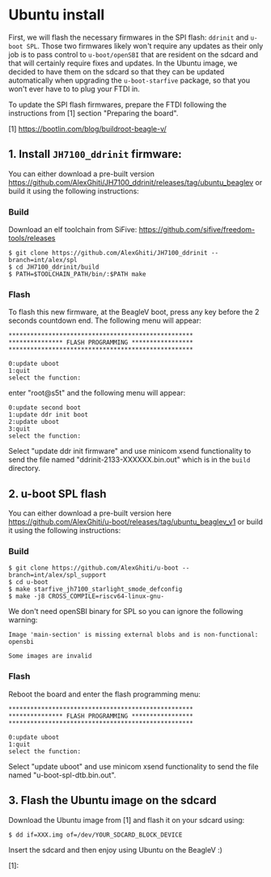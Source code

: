 # Ubuntu install

First, we will flash the necessary firmwares in the SPI flash: `ddrinit` and `u-boot SPL`. Those two firmwares likely won't require any updates as their only job is to pass control to `u-boot/openSBI` that are resident on the sdcard and that will certainly require fixes and updates. In the Ubuntu image, we decided to have them on the sdcard so that they can be updated automatically when upgrading the `u-boot-starfive` package, so that you won't ever have to to plug your FTDI in.

To update the SPI flash firmwares, prepare the FTDI following the instructions from [1] section "Preparing the board".

[1] https://bootlin.com/blog/buildroot-beagle-v/

## 1. Install `JH7100_ddrinit` firmware:

You can either download a pre-built version https://github.com/AlexGhiti/JH7100_ddrinit/releases/tag/ubuntu_beaglev or build it using the following instructions:

### Build

Download an elf toolchain from SiFive: https://github.com/sifive/freedom-tools/releases


	$ git clone https://github.com/AlexGhiti/JH7100_ddrinit --branch=int/alex/spl
	$ cd JH7100_ddrinit/build
	$ PATH=$TOOLCHAIN_PATH/bin/:$PATH make


### Flash

To flash this new firmware, at the BeagleV boot, press any key before the 2 seconds countdown end.
The following menu will appear:


	***************************************************
	*************** FLASH PROGRAMMING *****************
	***************************************************

	0:update uboot
	1:quit
	select the function:


enter "root@s5t" and the following menu will appear:


	0:update second boot
	1:update ddr init boot
	2:update uboot
	3:quit
	select the function:


Select "update ddr init firmware" and use minicom xsend functionality to send the file named "ddrinit-2133-XXXXXX.bin.out" which is in the `build` directory.


## 2. u-boot SPL flash

You can either download a pre-built version here https://github.com/AlexGhiti/u-boot/releases/tag/ubuntu_beaglev_v1 or build it using the following instructions:

### Build


	$ git clone https://github.com/AlexGhiti/u-boot --branch=int/alex/spl_support
	$ cd u-boot
	$ make starfive_jh7100_starlight_smode_defconfig
	$ make -j8 CROSS_COMPILE=riscv64-linux-gnu-


We don't need openSBI binary for SPL so you can ignore the following warning:


	Image 'main-section' is missing external blobs and is non-functional: opensbi

	Some images are invalid


### Flash

Reboot the board and enter the flash programming menu:


	***************************************************
	*************** FLASH PROGRAMMING *****************
	***************************************************

	0:update uboot
	1:quit
	select the function:


Select "update uboot" and use minicom xsend functionality to send the file named "u-boot-spl-dtb.bin.out".


## 3. Flash the Ubuntu image on the sdcard

Download the Ubuntu image from [1] and flash it on your sdcard using:


	$ dd if=XXX.img of=/dev/YOUR_SDCARD_BLOCK_DEVICE


Insert the sdcard and then enjoy using Ubuntu on the BeagleV :)

[1]: 
